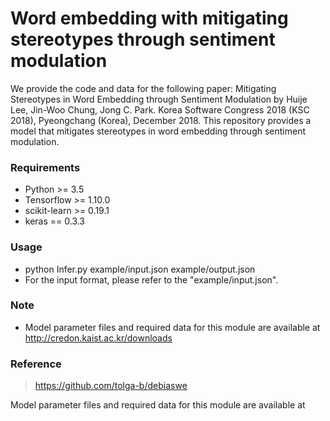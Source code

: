 Word embedding with mitigating stereotypes through sentiment modulation
================================================
We provide the code and data for the following paper: Mitigating Stereotypes in Word Embedding through Sentiment Modulation by Huije Lee, Jin-Woo Chung, Jong C. Park. Korea Software Congress 2018 (KSC 2018), Pyeongchang (Korea), December 2018. This repository provides a model that mitigates stereotypes in word embedding through sentiment modulation. 

### Requirements
- Python >= 3.5
- Tensorflow >= 1.10.0
- scikit-learn >=	0.19.1
- keras == 0.3.3

### Usage
- python Infer.py example/input.json example/output.json
- For the input format, please refer to the "example/input.json".

### Note
- Model parameter files and required data for this module are available at http://credon.kaist.ac.kr/downloads

### Reference
> https://github.com/tolga-b/debiaswe

Model parameter files and required data for this module are available at

